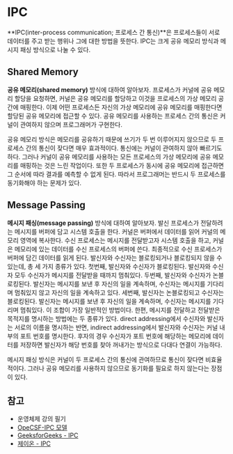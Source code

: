 # IPC

**IPC(inter-process communication; 프로세스 간 통신)**은 프로세스들이 서로 데이터를 주고 받는 행위나 그에 대한 방법을 뜻한다. IPC는 크게 공유 메모리 방식과 메시지 패싱 방식으로 나눌 수 있다.



## Shared Memory

**공유 메모리(shared memory)** 방식에 대하여 알아보자. 프로세스가 커널에 공유 메모리 할당을 요청하면, 커널은 공유 메모리를 할당하고 이것을 프로세스의 가상 메모리 공간에 매핑한다. 이제 어떤 프로세스든 자신의 가상 메모리에 공유 메모리를 매핑한다면 할당된 공유 메모리에 접근할 수 있다. 공유 메모리를 사용하는 프로세스 간의 통신은 커널이 관여하지 않으며 프로그래머가 구현한다. 

공유 메모리 방식은 메모리를 공유하기 때문에 쓰기가 두 번 이루어지지 않으므로 두 프로세스 간의 통신이 잦다면 매우 효과적이다. 통신에는 커널이 관여하지 않아 빠르기도 하다. 그러나 커널이 공유 메모리를 사용하는 모든 프로세스의 가상 메모리에 공유 메모리를 매핑하는 것은 느린 작업이다. 또한 두 프로세스가 동시에 공유 메모리에 접근하면 그 순서에 따라 결과를 예측할 수 없게 된다. 따라서 프로그래머는 반드시 두 프로세스를 동기화해야 하는 문제가 있다.



## Message Passing

**메시지 패싱(message passing)** 방식에 대하여 알아보자. 발신 프로세스가 전달하려는 메시지를 버퍼에 담고 시스템 호출을 한다. 커널은 버퍼에서 데이터를 읽어 커널의 메모리 영역에 복사한다. 수신 프로세스는 메시지를 전달받고자 시스템 호출을 하고, 커널은 메모리에 있는 데이터를 수신 프로세스의 버퍼에 쓴다. 최종적으로 수신 프로세스가 버퍼에 담긴 데이터를 읽게 된다. 발신자와 수신자는 블로킹되거나 블로킹되지 않을 수 있는데, 총 세 가지 종류가 있다. 첫번째, 발신자와 수신자가 블로킹된다. 발신자와 수신자 모두 수신자가 메시지를 전달받을 때까지 멈춰있다. 두번째, 발신자와 수신자가 논블로킹된다. 발신자는 메시지를 보낸 후 자신의 일을 계속하며, 수신자는 메시지를 기다리며 멈춰있지 않고 자신의 일을 계속하고 있다. 세번째, 발신자는 논블로킹되고 수신자는 블로킹된다. 발신자는 메시지를 보낸 후 자신의 일을 계속하며, 수신자는 메시지를 기다리며 멈춰있다. 이 조합이 가장 일반적인 방법이다. 한편, 메시지를 전달하고 전달받은 목적지를 명시하는 방법에는 두 종류가 있다. direct addressing에서 수신자와 발신자는 서로의 이름을 명시하는 반면, indirect addressing에서 발신자와 수신자는 커널 내부의 포트 번호를 명시한다. 후자의 경우 수신자가 포트 번호에 해당하는 메모리에 데이터를 저장하면 발신자가 해당 번호를 찾아 꺼내가는 방식으로 다대다 연결이 가능하다.

메시지 패싱 방식은 커널이 두 프로세스 간의 통신에 관여하므로 통신이 잦다면 비효율적이다. 그러나 공유 메모리를 사용하지 않으므로 동기화를 필요로 하지 않는다는 장점이 있다.



## 참고

- 운영체제 강의 필기
- [OpeCSF-IPC 모델](https://w3.cs.jmu.edu/kirkpams/OpenCSF/Books/csf/html/IPCModels.html)
- [GeeksforGeeks - IPC](https://www.geeksforgeeks.org/inter-process-communication-ipc/)
- [제이온 - IPC](https://steady-coding.tistory.com/508)


